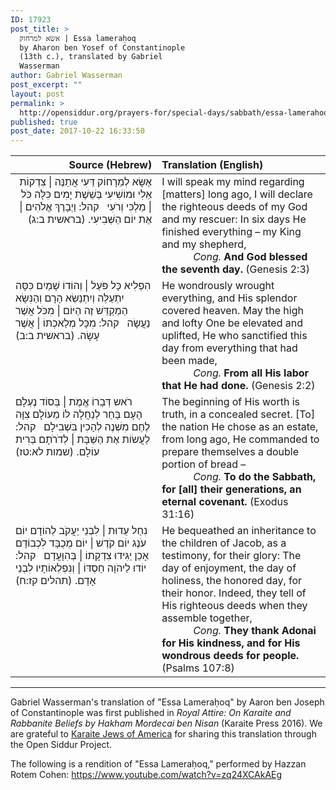 ```yaml
---
ID: 17923
post_title: >
  אשׂא למרחוק | Essa lameraḥoq
  by Aharon ben Yosef of Constantinople
  (13th c.), translated by Gabriel
  Wasserman
author: Gabriel Wasserman
post_excerpt: ""
layout: post
permalink: >
  http://opensiddur.org/prayers-for/special-days/sabbath/essa-lamerahoq-by-aharon-ben-yosef-of-constantinople/
published: true
post_date: 2017-10-22 16:33:50
---
```

<table style="margin-left: auto;margin-right: auto;" class="draggable">
<thead><tr><th id="x" style="text-align: right;">Source (Hebrew)</th><th style="text-align: left;">Translation (English)</th></tr></thead>
<tbody>
<tr><td style="vertical-align:top;" width="46%">
<div class="liturgy" style="text-align: right;"><span lang="he">
<span class="acrostic">אֶ</span>שָּׂא לְמֵרָחוֹק דֵּעִי
אֲתַנֶּה | צִדְקוֹת אֵלִי וּמוֹשִׁיעִי
בְּשֵׁשֶׁת יָמִים כִּלָּה כֹּל | מַלְכִּי וְרֹעִי
&nbsp;
<span class="instruction">קהל:</span> וַיְבָרֶךְ אֱלֹהִים | אֶת יוֹם הַשְּׁבִיעִי. <span class="citation">(בראשית ב:ג)</span>
</span></div></td>
 
<td width="53%"><div class="english">
I will speak my mind regarding [matters] long ago,
I will declare the righteous deeds of my God and my rescuer:
In six days He finished everything – my King and my shepherd, 
<div style="text-indent: 50px;"><em>Cong.</em> <strong>And God blessed the seventh day.</strong> (Genesis 2:3)</div>
</div></td></tr>


<tr><td style="vertical-align:top;" width="46%">
<div class="liturgy"><span lang="he">
<span class="acrostic">הִ</span>פְלִיא כָּל פֹּעַל | וְהוֹדוֹ שָׁמַיִם כִּסָּה
יִתְעַלֶּה וְיִתְנַשֵּׂא הָרָם וְהַנִּשָּׂא
הַמְקַדֵּשׁ זֶה הַיּוֹם | מִכֹּל אֲשֶׁר נַעֲשָׂה
&nbsp;
<span class="instruction">קהל:</span> מִכָּל מְלַאכְתּוֹ | אֲשֶׁר עָשָׂה. <span class="citation">(בראשית ב:ב)</span>
</span></div></td>
 
<td width="53%"><div class="english">
He wondrously wrought everything, and His splendor covered heaven.
May the high and lofty One be elevated and uplifted,
He who sanctified this day from everything that had been made,
<div style="text-indent: 50px;"><em>Cong.</em> <strong>From all His labor that He had done.</strong> (Genesis 2:2)</div>
</div></td></tr>


<tr><td style="vertical-align:top;" width="46%">
<div class="liturgy"><span lang="he">
<span class="acrostic">רֹ</span>אש דְּבָרוֹ אֱמֶת | בְּסוֹד נֶעְלָם
הָעָם בָּחַר לְנַחֲלָה לוֹ מֵעוֹלָם
צִוָּה לֶחֶם מִשְׁנֶה לְהָכִין בִּשְׁבִילָם
&nbsp;
<span class="instruction">קהל:</span> לַעֲשׂוֹת אֶת הַשַּׁבָּת | לְדֹרֹתָם בְּרִית עוֹלָם. <span class="citation">(שמות לא:טז)</span>
</span></div></td>
 
<td width="53%"><div class="english">
The beginning of His worth is truth, in a concealed secret.
[To] the nation He chose as an estate, from long ago,
He commanded to prepare themselves a double portion of bread –
<div style="text-indent: 50px;"><em>Cong.</em> <strong>To do the Sabbath, for [all] their generations, an eternal covenant.</strong> (Exodus 31:16)</div>
</div></td></tr>


<tr><td style="vertical-align:top;" width="46%">
<div class="liturgy"><span lang="he">
<span class="acrostic">נִ</span>חַל עֵדוּת | לִבְנֵי יַעֲקֹב לְהוֹדָם
יוֹם עֹנֶג יוֹם קֹדֶשׁ | יוֹם מְכֻבָּד לִכְבוֹדָם
אָכֵן יַגִּידוּ צִדְקָתוֹ | בְּהִוָּעֲדָם
&nbsp;
<span class="instruction">קהל:</span> יוֹדוּ לַיהֹוָה חַסְדּוֹ | וְנִפְלְאוֹתָיו לִבְנֵי אָדָם. <span class="citation">(תהלים קז:ח)</span>
</span></div></td>
 
<td width="53%"><div class="english">
He bequeathed an inheritance to the children of Jacob, as a testimony, for their glory:
The day of enjoyment, the day of holiness, the honored day, for their honor.
Indeed, they tell of His righteous deeds when they assemble together,
<div style="text-indent: 50px;"><em>Cong.</em> <strong>They thank Adonai for His kindness, and for His wondrous deeds for people.</strong> (Psalms 107:8)</div>
</div></td></tr>
</tbody></table>

<hr />

Gabriel Wasserman's translation of "Essa Lameraḥoq" by Aaron ben Joseph of Constantinople was first published in <em>Royal Attire: On Karaite and Rabbanite Beliefs by Hakham Mordecai ben Nisan</em> (Karaite Press 2016). We are grateful to <a href="http://karaite.org">Karaite Jews of America</a> for sharing this translation  through the Open Siddur Project.

The following is a rendition of "Essa Lameraḥoq," performed by Hazzan Rotem Cohen: 
https://www.youtube.com/watch?v=zq24XCAkAEg